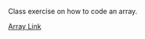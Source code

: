 Class exercise on how to code an array.

[Array Link](https://becskeens1993.github.io/assignments/Array/array.html)
